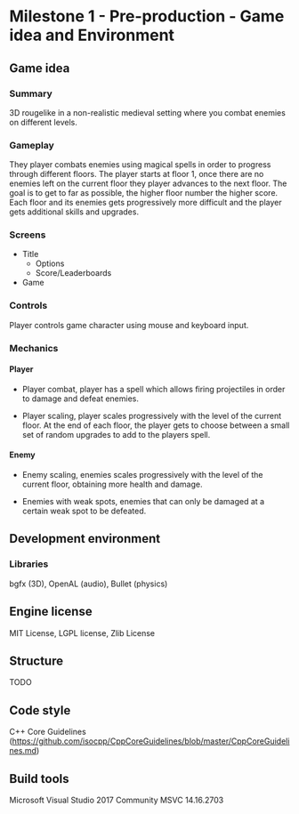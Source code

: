 # Milestone 1 - Pre-production - Game idea and Environment
## Game idea
### Summary
3D rougelike in a non-realistic medieval setting where you combat enemies on different levels.
### Gameplay
They player combats enemies using magical spells in order to progress through different floors. The player starts at floor 1, once there are no enemies left on the current floor they player advances to the next floor. The goal is to get to far as possible, the higher floor number the higher score. Each floor and its enemies gets progressively more difficult and the player gets additional skills and upgrades.
### Screens
* Title
	* Options
	* Score/Leaderboards
* Game
### Controls
Player controls game character using mouse and keyboard input.
### Mechanics
#### Player
* Player combat, player has a spell which allows firing projectiles in order to damage and defeat enemies.

* Player scaling, player scales progressively with the level of the current floor. At the end of each floor, the player gets to choose between a small set of random upgrades to add to the players spell.
#### Enemy
* Enemy scaling, enemies scales progressively with the level of the current floor, obtaining more health and damage.

* Enemies with weak spots, enemies that can only be damaged at a certain weak spot to be defeated.
## Development environment
### Libraries
bgfx (3D), OpenAL (audio), Bullet (physics)
## Engine license
MIT License, LGPL license, Zlib License
## Structure
TODO
## Code style
C++ Core Guidelines (https://github.com/isocpp/CppCoreGuidelines/blob/master/CppCoreGuidelines.md)
## Build tools
Microsoft Visual Studio 2017 Community
MSVC 14.16.2703
